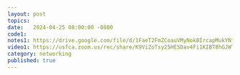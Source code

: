 ```yaml
---
layout: post
topics: 
date:   2024-04-25 08:00:00 -0800
code1: 
notes1: https://drive.google.com/file/d/1FaeT2FmZCoauVMyNokBIrcapMukYNfzK/view?usp=sharing
video1: https://usfca.zoom.us/rec/share/K9ViZoTsy25HESDav4Fi1KIBT8hGJWTxkJbmDW_pOBG3fa6Z3LItOQDk5UOTlamd.wkZr80fQO9zT54UE
category: networking
published: true
---
```

